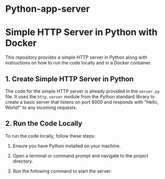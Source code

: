 # Python-app-server

# Simple HTTP Server in Python with Docker

This repository provides a simple HTTP server in Python along with instructions on how to run the code locally and in a Docker container.

## 1. Create Simple HTTP Server in Python

The code for the simple HTTP server is already provided in the `server.py` file. It uses the `http.server` module from the Python standard library to create a basic server that listens on port 8000 and responds with "Hello, World!" to any incoming requests.

## 2. Run the Code Locally

To run the code locally, follow these steps:

1. Ensure you have Python installed on your machine.

2. Open a terminal or command prompt and navigate to the project directory.

3. Run the following command to start the server:
